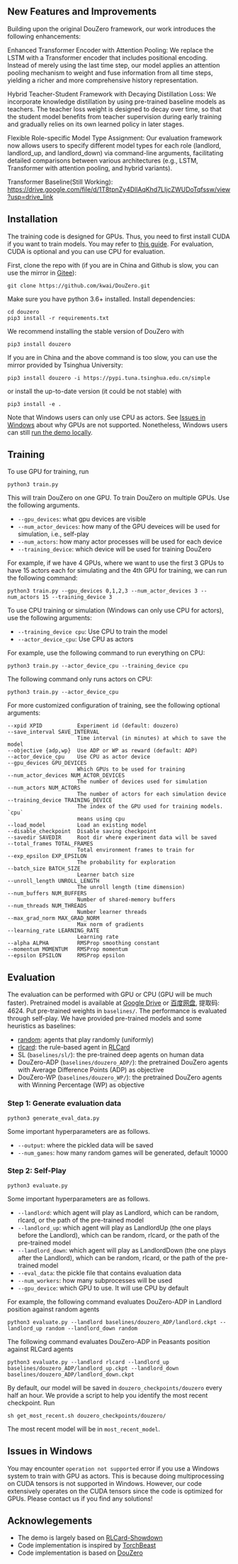 ## New Features and Improvements

Building upon the original DouZero framework, our work introduces the following enhancements:

Enhanced Transformer Encoder with Attention Pooling:
We replace the LSTM with a Transformer encoder that includes positional encoding. Instead of merely using the last time step, our model applies an attention pooling mechanism to weight and fuse information from all time steps, yielding a richer and more comprehensive history representation.

Hybrid Teacher-Student Framework with Decaying Distillation Loss:
We incorporate knowledge distillation by using pre-trained baseline models as teachers. The teacher loss weight is designed to decay over time, so that the student model benefits from teacher supervision during early training and gradually relies on its own learned policy in later stages.

Flexible Role-specific Model Type Assignment:
Our evaluation framework now allows users to specify different model types for each role (landlord, landlord_up, and landlord_down) via command-line arguments, facilitating detailed comparisons between various architectures (e.g., LSTM, Transformer with attention pooling, and hybrid variants).

Transformer Baseline(Still Working): https://drive.google.com/file/d/1T8tpnZy4DllAqKhd7LIjcZWUDoTqfssw/view?usp=drive_link

## Installation
The training code is designed for GPUs. Thus, you need to first install CUDA if you want to train models. You may refer to [this guide](https://docs.nvidia.com/cuda/index.html#installation-guides). For evaluation, CUDA is optional and you can use CPU for evaluation.

First, clone the repo with (if you are in China and Github is slow, you can use the mirror in [Gitee](https://gitee.com/daochenzha/DouZero)):
```
git clone https://github.com/kwai/DouZero.git
```
Make sure you have python 3.6+ installed. Install dependencies:
```
cd douzero
pip3 install -r requirements.txt
```
We recommend installing the stable version of DouZero with
```
pip3 install douzero
```
If you are in China and the above command is too slow, you can use the mirror provided by Tsinghua University:
```
pip3 install douzero -i https://pypi.tuna.tsinghua.edu.cn/simple
```
or install the up-to-date version (it could be not stable) with
```
pip3 install -e .
```
Note that Windows users can only use CPU as actors. See [Issues in Windows](README.md#issues-in-windows) about why GPUs are not supported. Nonetheless, Windows users can still [run the demo locally](https://github.com/datamllab/rlcard-showdown).  

## Training
To use GPU for training, run
```
python3 train.py
```
This will train DouZero on one GPU. To train DouZero on multiple GPUs. Use the following arguments.
*   `--gpu_devices`: what gpu devices are visible
*   `--num_actor_devices`: how many of the GPU deveices will be used for simulation, i.e., self-play
*   `--num_actors`: how many actor processes will be used for each device
*   `--training_device`: which device will be used for training DouZero

For example, if we have 4 GPUs, where we want to use the first 3 GPUs to have 15 actors each for simulating and the 4th GPU for training, we can run the following command:
```
python3 train.py --gpu_devices 0,1,2,3 --num_actor_devices 3 --num_actors 15 --training_device 3
```
To use CPU training or simulation (Windows can only use CPU for actors), use the following arguments:
*   `--training_device cpu`: Use CPU to train the model
*   `--actor_device_cpu`: Use CPU as actors

For example, use the following command to run everything on CPU:
```
python3 train.py --actor_device_cpu --training_device cpu
```
The following command only runs actors on CPU:
```
python3 train.py --actor_device_cpu
```
For more customized configuration of training, see the following optional arguments:
```
--xpid XPID           Experiment id (default: douzero)
--save_interval SAVE_INTERVAL
                      Time interval (in minutes) at which to save the model
--objective {adp,wp}  Use ADP or WP as reward (default: ADP)
--actor_device_cpu    Use CPU as actor device
--gpu_devices GPU_DEVICES
                      Which GPUs to be used for training
--num_actor_devices NUM_ACTOR_DEVICES
                      The number of devices used for simulation
--num_actors NUM_ACTORS
                      The number of actors for each simulation device
--training_device TRAINING_DEVICE
                      The index of the GPU used for training models. `cpu`
                	  means using cpu
--load_model          Load an existing model
--disable_checkpoint  Disable saving checkpoint
--savedir SAVEDIR     Root dir where experiment data will be saved
--total_frames TOTAL_FRAMES
                      Total environment frames to train for
--exp_epsilon EXP_EPSILON
                      The probability for exploration
--batch_size BATCH_SIZE
                      Learner batch size
--unroll_length UNROLL_LENGTH
                      The unroll length (time dimension)
--num_buffers NUM_BUFFERS
                      Number of shared-memory buffers
--num_threads NUM_THREADS
                      Number learner threads
--max_grad_norm MAX_GRAD_NORM
                      Max norm of gradients
--learning_rate LEARNING_RATE
                      Learning rate
--alpha ALPHA         RMSProp smoothing constant
--momentum MOMENTUM   RMSProp momentum
--epsilon EPSILON     RMSProp epsilon
```

## Evaluation
The evaluation can be performed with GPU or CPU (GPU will be much faster). Pretrained model is available at [Google Drive](https://drive.google.com/drive/folders/1NmM2cXnI5CIWHaLJeoDZMiwt6lOTV_UB?usp=sharing) or [百度网盘](https://pan.baidu.com/s/18g-JUKad6D8rmBONXUDuOQ), 提取码: 4624. Put pre-trained weights in `baselines/`. The performance is evaluated through self-play. We have provided pre-trained models and some heuristics as baselines:
*   [random](douzero/evaluation/random_agent.py): agents that play randomly (uniformly)
*   [rlcard](douzero/evaluation/rlcard_agent.py): the rule-based agent in [RLCard](https://github.com/datamllab/rlcard)
*   SL (`baselines/sl/`): the pre-trained deep agents on human data
*   DouZero-ADP (`baselines/douzero_ADP/`): the pretrained DouZero agents with Average Difference Points (ADP) as objective
*   DouZero-WP (`baselines/douzero_WP/`): the pretrained DouZero agents with Winning Percentage (WP) as objective

### Step 1: Generate evaluation data
```
python3 generate_eval_data.py
```
Some important hyperparameters are as follows.
*   `--output`: where the pickled data will be saved
*   `--num_games`: how many random games will be generated, default 10000

### Step 2: Self-Play
```
python3 evaluate.py
```
Some important hyperparameters are as follows.
*   `--landlord`: which agent will play as Landlord, which can be random, rlcard, or the path of the pre-trained model
*   `--landlord_up`: which agent will play as LandlordUp (the one plays before the Landlord), which can be random, rlcard, or the path of the pre-trained model
*   `--landlord_down`: which agent will play as LandlordDown (the one plays after the Landlord), which can be random, rlcard, or the path of the pre-trained model
*   `--eval_data`: the pickle file that contains evaluation data
*   `--num_workers`: how many subprocesses will be used
*   `--gpu_device`: which GPU to use. It will use CPU by default

For example, the following command evaluates DouZero-ADP in Landlord position against random agents
```
python3 evaluate.py --landlord baselines/douzero_ADP/landlord.ckpt --landlord_up random --landlord_down random
```
The following command evaluates DouZero-ADP in Peasants position against RLCard agents
```
python3 evaluate.py --landlord rlcard --landlord_up baselines/douzero_ADP/landlord_up.ckpt --landlord_down baselines/douzero_ADP/landlord_down.ckpt
```
By default, our model will be saved in `douzero_checkpoints/douzero` every half an hour. We provide a script to help you identify the most recent checkpoint. Run
```
sh get_most_recent.sh douzero_checkpoints/douzero/
```
The most recent model will be in `most_recent_model`.

## Issues in Windows
You may encounter `operation not supported` error if you use a Windows system to train with GPU as actors. This is because doing multiprocessing on CUDA tensors is not supported in Windows. However, our code extensively operates on the CUDA tensors since the code is optimized for GPUs. Please contact us if you find any solutions!

## Acknowlegements
*   The demo is largely based on [RLCard-Showdown](https://github.com/datamllab/rlcard-showdown)
*   Code implementation is inspired by [TorchBeast](https://github.com/facebookresearch/torchbeast)
*   Code implementation is based on [DouZero](https://github.com/kwai/DouZero)
